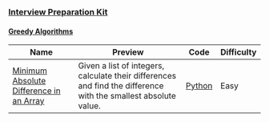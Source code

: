 
### [Interview Preparation Kit](https://www.hackerrank.com/interview/interview-preparation-kit)


#### [Greedy Algorithms](https://www.hackerrank.com/interview/interview-preparation-kit/greedy-algorithms/challenges)

Name | Preview | Code | Difficulty
---- | ------- | ---- | ----------
[Minimum Absolute Difference in an Array](https://www.hackerrank.com/challenges/minimum-absolute-difference-in-an-array/problem?h_l=playlist&slugs%5B%5D=interview&slugs%5B%5D=interview-preparation-kit&slugs%5B%5D=greedy-algorithms)|Given a list of integers, calculate their differences and find the difference with the smallest absolute value.|[Python](../../algorithms/greedy/minimum-absolute-difference-in-an-array.py)|Easy

